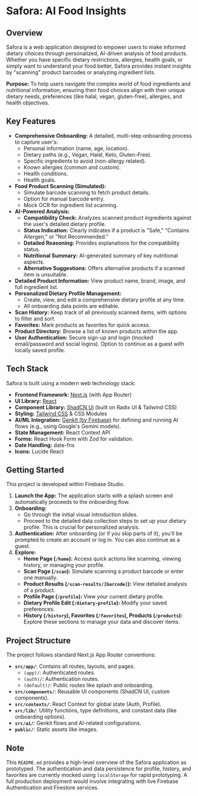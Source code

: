 # Safora: AI Food Insights

## Overview

Safora is a web application designed to empower users to make informed dietary choices through personalized, AI-driven analysis of food products. Whether you have specific dietary restrictions, allergies, health goals, or simply want to understand your food better, Safora provides instant insights by "scanning" product barcodes or analyzing ingredient lists.

**Purpose:** To help users navigate the complex world of food ingredients and nutritional information, ensuring their food choices align with their unique dietary needs, preferences (like halal, vegan, gluten-free), allergies, and health objectives.

## Key Features

*   **Comprehensive Onboarding:** A detailed, multi-step onboarding process to capture user's:
    *   Personal information (name, age, location).
    *   Dietary paths (e.g., Vegan, Halal, Keto, Gluten-Free).
    *   Specific ingredients to avoid (non-allergy related).
    *   Known allergies (common and custom).
    *   Health conditions.
    *   Health goals.
*   **Food Product Scanning (Simulated):**
    *   Simulate barcode scanning to fetch product details.
    *   Option for manual barcode entry.
    *   Mock OCR for ingredient list scanning.
*   **AI-Powered Analysis:**
    *   **Compatibility Check:** Analyzes scanned product ingredients against the user's detailed dietary profile.
    *   **Status Indication:** Clearly indicates if a product is "Safe," "Contains Allergen," or "Not Recommended."
    *   **Detailed Reasoning:** Provides explanations for the compatibility status.
    *   **Nutritional Summary:** AI-generated summary of key nutritional aspects.
    *   **Alternative Suggestions:** Offers alternative products if a scanned item is unsuitable.
*   **Detailed Product Information:** View product name, brand, image, and full ingredient list.
*   **Personalized Dietary Profile Management:**
    *   Create, view, and edit a comprehensive dietary profile at any time.
    *   All onboarding data points are editable.
*   **Scan History:** Keep track of all previously scanned items, with options to filter and sort.
*   **Favorites:** Mark products as favorites for quick access.
*   **Product Directory:** Browse a list of known products within the app.
*   **User Authentication:** Secure sign-up and login (mocked email/password and social logins). Option to continue as a guest with locally saved profile.

## Tech Stack

Safora is built using a modern web technology stack:

*   **Frontend Framework:** [Next.js](https://nextjs.org/) (with App Router)
*   **UI Library:** [React](https://reactjs.org/)
*   **Component Library:** [ShadCN UI](https://ui.shadcn.com/) (built on Radix UI & Tailwind CSS)
*   **Styling:** [Tailwind CSS](https://tailwindcss.com/) & CSS Modules
*   **AI/ML Integration:** [Genkit (by Firebase)](https://firebase.google.com/docs/genkit) for defining and running AI flows (e.g., using Google's Gemini models).
*   **State Management:** React Context API
*   **Forms:** React Hook Form with Zod for validation.
*   **Date Handling:** date-fns
*   **Icons:** Lucide React

## Getting Started

This project is developed within Firebase Studio.

1.  **Launch the App:** The application starts with a splash screen and automatically proceeds to the onboarding flow.
2.  **Onboarding:**
    *   Go through the initial visual introduction slides.
    *   Proceed to the detailed data collection steps to set up your dietary profile. This is crucial for personalized analysis.
3.  **Authentication:** After onboarding (or if you skip parts of it), you'll be prompted to create an account or log in. You can also continue as a guest.
4.  **Explore:**
    *   **Home Page (`/home`):** Access quick actions like scanning, viewing history, or managing your profile.
    *   **Scan Page (`/scan`):** Simulate scanning a product barcode or enter one manually.
    *   **Product Results (`/scan-results/[barcode]`):** View detailed analysis of a product.
    *   **Profile Page (`/profile`):** View your current dietary profile.
    *   **Dietary Profile Edit (`/dietary-profile`):** Modify your saved preferences.
    *   **History (`/history`), Favorites (`/favorites`), Products (`/products`):** Explore these sections to manage your data and discover items.

## Project Structure

The project follows standard Next.js App Router conventions:

*   **`src/app/`**: Contains all routes, layouts, and pages.
    *   `(app)/`: Authenticated routes.
    *   `(auth)/`: Authentication routes.
    *   `(default)/`: Public routes like splash and onboarding.
*   **`src/components/`**: Reusable UI components (ShadCN UI, custom components).
*   **`src/contexts/`**: React Context for global state (Auth, Profile).
*   **`src/lib/`**: Utility functions, type definitions, and constant data (like onboarding options).
*   **`src/ai/`**: Genkit flows and AI-related configurations.
*   **`public/`**: Static assets like images.

## Note

This `README.md` provides a high-level overview of the Safora application as prototyped. The authentication and data persistence for profile, history, and favorites are currently mocked using `localStorage` for rapid prototyping. A full production deployment would involve integrating with live Firebase Authentication and Firestore services.

